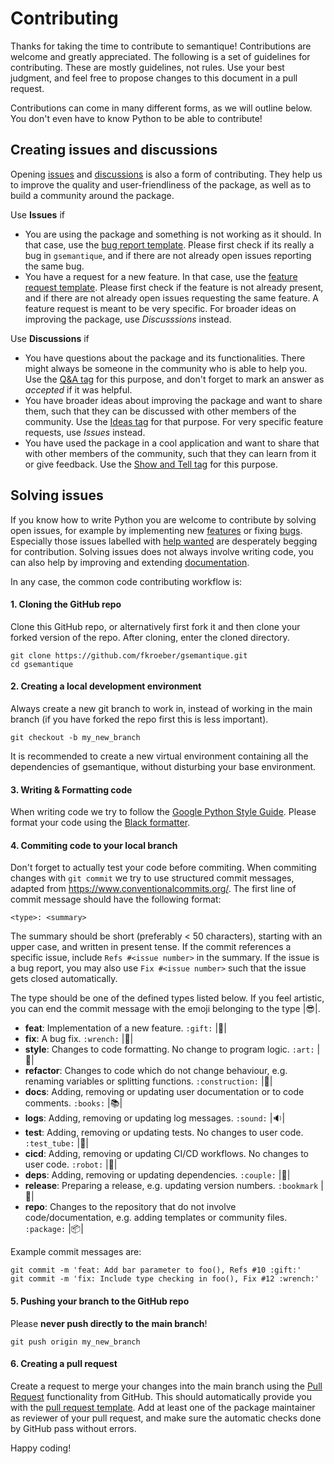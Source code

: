 # Contributing

Thanks for taking the time to contribute to semantique! Contributions are welcome and greatly appreciated. The following is a set of guidelines for contributing. These are mostly guidelines, not rules. Use your best judgment, and feel free to propose changes to this document in a pull request.

Contributions can come in many different forms, as we will outline below. You don't even have to know Python to be able to contribute!

## Creating issues and discussions

Opening [issues](tbd) and [discussions](tbd) is also a form of contributing. They help us to improve the quality and user-friendliness of the package, as well as to build a community around the package.

Use **Issues** if

- You are using the package and something is not working as it should. In that case, use the [bug report template](tbd). Please first check if its really a bug in `gsemantique`, and if there are not already open issues reporting the same bug.
- You have a request for a new feature. In that case, use the [feature request template](tbd). Please first check if the feature is not already present, and if there are not already open issues requesting the same feature. A feature request is meant to be very specific. For broader ideas on improving the package, use *Discusssions* instead.

Use **Discussions** if

- You have questions about the package and its functionalities. There might always be someone in the community who is able to help you. Use the [Q&A tag](tbd) for this purpose, and don't forget to mark an answer as *accepted* if it was helpful.
- You have broader ideas about improving the package and want to share them, such that they can be discussed with other members of the community. Use the [Ideas tag](tbd) for that purpose. For very specific feature requests, use *Issues* instead.
- You have used the package in a cool application and want to share that with other members of the community, such that they can learn from it or give feedback. Use the [Show and Tell tag](tbd) for this purpose.

## Solving issues

If you know how to write Python you are welcome to contribute by solving open issues, for example by implementing new [features](tbd) or fixing [bugs](tbd). Especially those issues labelled with [help wanted](tbd) are desperately begging for contribution. Solving issues does not always involve writing code, you can also help by improving and extending [documentation](tbd).

In any case, the common code contributing workflow is:

#### 1. Cloning the GitHub repo

Clone this GitHub repo, or alternatively first fork it and then clone your forked version of the repo. After cloning, enter the cloned directory.

```
git clone https://github.com/fkroeber/gsemantique.git
cd gsemantique
```

#### 2. Creating a local development environment

Always create a new git branch to work in, instead of working in the main branch (if you have forked the repo first this is less important).

```
git checkout -b my_new_branch
```

It is recommended to create a new virtual environment containing all the dependencies of gsemantique, without disturbing your base environment.

#### 3. Writing & Formatting code

When writing code we try to follow the [Google Python Style Guide](https://google.github.io/styleguide/pyguide.html). Please format your code using the [Black formatter](https://github.com/psf/black).

#### 4. Commiting code to your local branch

Don't forget to actually test your code before commiting. When commiting changes with `git commit` we try to use structured commit messages, adapted from https://www.conventionalcommits.org/. The first line of commit message should have the following format: 

```
<type>: <summary>
```

The summary should be short (preferably < 50 characters), starting with an upper case, and written in present tense. If the commit references a specific issue, include `Refs #<issue number>` in the summary. If the issue is a bug report, you may also use `Fix #<issue number>` such that the issue gets closed automatically.

The type should be one of the defined types listed below. If you feel artistic, you can end the commit message with the emoji belonging to the type |:sunglasses:|.

- **feat**: Implementation of a new feature. `:gift:` |:gift:|
- **fix**: A bug fix. `:wrench:` |:wrench:|
- **style**: Changes to code formatting. No change to program logic. `:art:` |:art:|
- **refactor**: Changes to code which do not change behaviour, e.g. renaming variables or splitting functions. `:construction:` |:construction:|
- **docs**: Adding, removing or updating user documentation or to code comments. `:books:` |:books:|
- **logs**: Adding, removing or updating log messages. `:sound:` |:sound:|
- **test**: Adding, removing or updating tests. No changes to user code. `:test_tube:` |:test_tube:|
- **cicd**: Adding, removing or updating CI/CD workflows. No changes to user code. `:robot:` |:robot:|
- **deps**: Adding, removing or updating dependencies. `:couple:` |:couple:|
- **release**: Preparing a release, e.g. updating version numbers. `:bookmark` |:bookmark:|
- **repo**: Changes to the repository that do not involve code/documentation, e.g. adding templates or community files. `:package:` |:package:|

Example commit messages are:

```
git commit -m 'feat: Add bar parameter to foo(), Refs #10 :gift:'
git commit -m 'fix: Include type checking in foo(), Fix #12 :wrench:'
```

#### 5. Pushing your branch to the GitHub repo

Please **never push directly to the main branch**!

```
git push origin my_new_branch
```

#### 6. Creating a pull request

Create a request to merge your changes into the main branch using the [Pull Request](tbd) functionality from GitHub. This should automatically provide you with the [pull request template](tbd). Add at least one of the package maintainer as reviewer of your pull request, and make sure the automatic checks done by GitHub pass without errors.

Happy coding!
